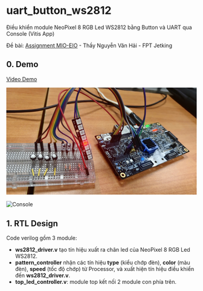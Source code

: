 # uart_button_ws2812

Điều khiển module NeoPixel 8 RGB Led WS2812 bằng Button và UART qua Console (Vitis App)

Đề bài: [Assignment MIO-EIO](Assigment_MIO-EIO.pdf) - Thầy Nguyễn Văn Hải - FPT Jetking

## 0. Demo
 
[Video Demo](https://youtu.be/NjMW7L0Sqqs)

![Demo](images/lab_2.jpg)

![Console](images/console.jpg)

## 1. RTL Design
Code verilog gồm 3 module: 
- **ws2812_driver.v** tạo tín hiệu xuất ra chân led của NeoPixel 8 RGB Led WS2812.
- **pattern_controller** nhận các tín hiệu **type** (kiểu chớp đèn), **color** (màu đèn), **speed** (tốc độ chớp) từ Processor, và xuất hiện tín hiệu điều khiển đến **ws2812_driver.v**.
- **top_led_controller.v**: module top kết nối 2 module con phía trên.
